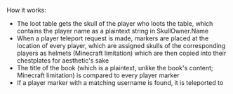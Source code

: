 How it works:

- The loot table gets the skull of the player who loots the table, which contains the player name as a plaintext string in SkullOwner.Name
- When a player teleport request is made, markers are placed at the location of every player, which are assigned skulls of the corresponding players as helmets 
(Minecraft limitation) which are then copied into their chestplates for aesthetic's sake
- The title of the book (which is a plaintext, unlike the book's content; Minecraft limitation) is compared to every player marker
- If a player marker with a matching username is found, it is teleported to
